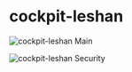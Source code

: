 # cockpit-leshan

![cockpit-leshan Main](https://image.ibb.co/hLVuro/cockpit_leshan.png)

![cockpit-leshan Security](https://image.ibb.co/cEjtj8/cockpit_leshan_security.png)